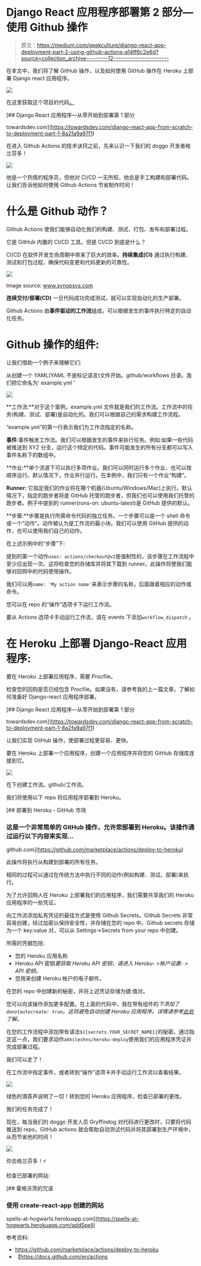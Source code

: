 # Django React 应用程序部署第 2 部分—使用 Github 操作

> 原文：<https://medium.com/geekculture/django-react-app-deployment-part-2-using-github-actions-a14ff6c2e6d?source=collection_archive---------12----------------------->

在本文中，我们将了解 GitHub 操作，以及如何使用 GitHub 操作在 Heroku 上部署 Django react 应用程序。

![](img/90b78ae357cadad36d268d6c43cf7167.png)

在这里获取这个项目的代码[。](https://github.com/RadhikaSheth/django-react-app-scratch-to-deployment)

[](https://towardsdev.com/django-react-app-from-scratch-to-deployment-part-1-8a2fa9a97f1) [## Django React 应用程序—从零开始到部署第 1 部分

towardsdev.com](https://towardsdev.com/django-react-app-from-scratch-to-deployment-part-1-8a2fa9a97f1) 

在进入 Github Actions 的技术诀窍之前，先来认识一下我们的 doggo 开发者格兰芬多！

![](img/41dc96c1b7933fa286d409a3187d4321.png)

他是一个热情的程序员，但他对 CI/CD 一无所知，他总是手工构建和部署代码。让我们告诉他如何使用 Github Actions 节省制作时间！

# **什么是 Github 动作？**

Github Actions 使我们能够自动化我们的构建、测试、打包、发布和部署过程。

它是 GitHub 内置的 CI/CD 工具。但是 CI/CD 到底是什么？

CI/CD 在软件开发生命周期中带来了巨大的效率。**持续集成(CI)** 通过执行构建、测试和打包过程，确保代码变更和代码更新的可靠性。

![](img/0e1cd1baa33717004d5a017e5e0319fc.png)

Image source: www.synopsys.com

**连续交付/部署(CD)** 一旦代码成功完成测试，就可以实现自动化的生产部署。

Github Actions 由**事件驱动的工作流**组成，可以根据发生的事件执行特定的自动化任务。

# Github 操作的组件:

让我们借助一个例子来理解它们:

从创建一个 YAML(YAML 不是标记语言)文件开始。github/workflows 目录。我们把它命名为' example.yml '

![](img/79936bb914a810ff69eb877a7b2f1b61.png)

**工作流:**对于这个案例，example.yml 文件就是我们的工作流。工作流中的任务(构建、测试、部署)是自动化的。我们可以根据自己的需求构建工作流程。

“example.yml”的第一行表示我们为工作流指定的名称。

**事件**:事件触发工作流。我们可以根据发生的事件来执行任务。例如:如果一些代码被推送到 XYZ 分支，运行这个特定的代码。事件可能发生的所有分支都可以写入事件名称下的数组中。

**作业:**单个流道下可以执行多项作业。我们可以同时运行多个作业，也可以按顺序运行。默认情况下，作业并行运行。在本例中，我们只有一个作业“构建”。

**Runner:** 它指定我们的作业将在哪个机器(Ubuntu/Windows/Mac)上执行。默认情况下，指定的跑步者将是 GitHub 托管的跑步者，但我们也可以使用我们托管的跑步者。例子中提到的 runner(runs-on: ubuntu-latest)是 GitHub 提供的默认。

**步骤:**步骤是执行所需命令代码的独立任务。一个步骤可以是一个 shell 命令或一个“动作”。动作被认为是工作流的最小块。我们可以使用 GitHub 提供的动作，也可以使用我们自己的动作。

在上述示例中的“步骤”下:

提到的第一个动作`uses: actions/checkout@v2`是强制性的，该步骤在工作流程中至少应出现一次。这将检查您的存储库并将其下载到 runner。此操作将使我们能够对回购中的代码使用操作。

我们可以用`name: 'My action name'`来表示步骤的名称，后面跟着相应的动作或命令。

您可以在 repo 的“操作”选项卡下运行工作流。

要从 Actions 选项卡手动运行工作流，请在 events 下添加`workflow_dispatch` 。

# 在 Heroku 上部署 Django-React 应用程序:

要在 Heroku 上部署应用程序，需要 Procfile。

检查您的回购是否已经包含 Procfile。如果没有，请参考我的上一篇文章，了解如何准备好 Django-react 应用程序部署。

[](https://towardsdev.com/django-react-app-from-scratch-to-deployment-part-1-8a2fa9a97f1) [## Django React 应用程序—从零开始到部署第 1 部分

towardsdev.com](https://towardsdev.com/django-react-app-from-scratch-to-deployment-part-1-8a2fa9a97f1) 

让我们实现 GitHub 操作，使部署过程更容易、更快。

要在 Heroku 上部署一个应用程序，创建一个应用程序并将您的 GitHub 存储库连接到它。

![](img/9c682cd419b1a8893117a7eb2ab16ff1.png)

在下创建工作流。github/工作流。

我们将使用以下 repo 将应用程序部署到 Heroku。

[](https://github.com/marketplace/actions/deploy-to-heroku) [## 部署到 Heroku - GitHub 市场

### 这是一个非常简单的 GitHub 操作，允许您部署到 Heroku。该操作通过运行以下内容来实现…

github.com](https://github.com/marketplace/actions/deploy-to-heroku) 

此操作将执行从构建到部署的所有任务。

相同的过程可以通过在传统方法中执行不同的动作(例如构建、测试、部署)来执行。

为了允许回购人在 Heroku 上部署我们的应用程序，我们需要共享我们的 Heroku 应用程序的一些凭证。

向工作流添加私有凭证的最佳方式是使用 Github Secrets。Github Secrets 非常容易创建，经过加密以保持安全性，并存储在您的 repo 中。Github secrets 存储为一个 key:value 对，可以从 Settings->Secrets from your repo 中创建。

所需的凭据包括:

*   您的 Heroku 应用名称
*   Heroku API 密钥*要获取 Heroku API 密钥，请进入 Heroku- >帐户设置- > API 密钥。*
*   您用来创建 Heroku 帐户的电子邮件。

在您的 repo 中创建新的秘密，并将上述凭证存储为键:值对。

您可以向该操作添加更多配置。在上面的代码中，我在带有组件的*下添加了`donotautocreate: true`。这将避免自动创建 Heroku 应用程序。详情请参考[此处](https://github.com/marketplace/actions/deploy-to-heroku)了解。*

在您的工作流程中添加带有语法`${{secrets.YOUR_SECRET_NAME}}`的秘密。通过指定这一点，我们要求动作`akhileshns/heroku-deploy`使用我们的应用程序凭证并完成部署过程。

我们可以走了！

在工作流中指定事件，或者转到“操作”选项卡并手动运行工作流以查看结果。

![](img/a7efcf5166b109008daf9ac42d8f4d7a.png)

绿色的滴答声说明了一切！转到您的 Heroku 应用程序，检查已部署的更改。

我们的任务完成了！

现在，每当我们的 doggo 开发人员 Gryffindog 对代码进行更改时，只要将代码推送到 repo，GitHub actions 就会帮助自动测试代码并将其部署到生产环境中，从而节省他的时间！

![](img/97cb7828e4561bca23122ffa8edd6289.png)

你去格兰芬多！⚡

检查已部署的网站:

 [## 霍格沃茨的咒语

### 使用 create-react-app 创建的网站

spells-at-hogwarts.herokuapp.com](https://spells-at-hogwarts.herokuapp.com/addSpell) 

参考资料:

*   https://github.com/marketplace/actions/deploy-to-heroku
*   【https://docs.github.com/en/actions 